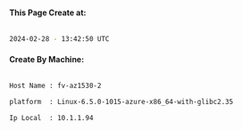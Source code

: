 
   
#### This Page Create at:

```bash

2024-02-28 - 13:42:50 UTC

```

#### Create By Machine:

```bash

Host Name : fv-az1530-2

platform  : Linux-6.5.0-1015-azure-x86_64-with-glibc2.35

Ip Local  : 10.1.1.94

```


